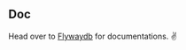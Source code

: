 ## Doc

Head over to [Flywaydb](https://flywaydb.org/documentation/migrations) for documentations. ✌️
